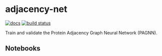 # adjacency-net

[![docs](https://img.shields.io/badge/docs-v0.1-blue.svg)](https://datapkg.gitlab.io/adjacency-net/SWKhaBJiG8O53MTcw97h1vRjVgimQCb4mzTIH4H8dD10vrb6NWOUantGWhqHMoY7)
[![build status](https://gitlab.com/datapkg/adjacency-net/badges/master/build.svg)](https://gitlab.com/datapkg/adjacency-net/commits/master/)

Train and validate the Protein Adjacency Graph Neural Network (PAGNN).

## Notebooks
